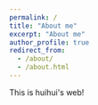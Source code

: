 ```yaml
---
permalink: /
title: "About me"
excerpt: "About me"
author_profile: true
redirect_from: 
  - /about/
  - /about.html
---
```


This is huihui's web!

